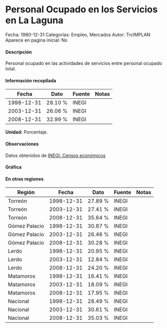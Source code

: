 Personal Ocupado en los Servicios en La Laguna
=====

Fecha: 1980-12-31
Categorías: Empleo, Mercados
Autor: TrcIMPLAN
Aparece en pagina inicial: No

#### Descripción

Personal ocupado en las actividades de servicios entre personal ocupado total.

#### Información recopilada

<table class="table table-hover table-bordered matriz">
<thead>
<tr>
<th>Fecha</th>
<th>Dato</th>
<th>Fuente</th>
<th>Notas</th>
</tr>
</thead>
<tbody>
<tr>
<td>1998-12-31</td>
<td class="derecha">28.10 %</td>
<td>INEGI</td>
<td></td>
</tr>
<tr>
<td>2003-12-31</td>
<td class="derecha">26.06 %</td>
<td>INEGI</td>
<td></td>
</tr>
<tr>
<td>2008-12-31</td>
<td class="derecha">32.99 %</td>
<td>INEGI</td>
<td></td>
</tr>
</tbody>
</table>

<b>Unidad:</b> Porcentaje.

#### Observaciones

Datos obtenidos de [INEGI. Censos económicos](http://www3.inegi.org.mx/sistemas/saic/)

#### Gráfica

<div id="Morriszynpxnou" class="grafica"></div>
<script>
new Morris.Line({
element: 'Morriszynpxnou',
data: [{ fecha: '1998-12-31', dato: 28.1000 },{ fecha: '2003-12-31', dato: 26.0600 },{ fecha: '2008-12-31', dato: 32.9908 }],
xkey: 'fecha',
ykeys: ['dato'],
labels: ['Dato'],
lineColors: ['#FF5B02'],
xLabelFormat: function(d) { return d.getDate()+'/'+(d.getMonth()+1)+'/'+d.getFullYear(); },
dateFormat: function(ts) { var d = new Date(ts); return d.getDate() + '/' + (d.getMonth() + 1) + '/' + d.getFullYear(); }
});
</script>

#### En otras regiones

<table class="table table-hover table-bordered matriz">
<thead>
<tr>
<th>Región</th>
<th>Fecha</th>
<th>Dato</th>
<th>Fuente</th>
<th>Notas</th>
</tr>
</thead>
<tbody>
<tr>
<td>Torreón</td>
<td>1998-12-31</td>
<td class="derecha">27.89 %</td>
<td>INEGI</td>
<td></td>
</tr>
<tr>
<td>Torreón</td>
<td>2003-12-31</td>
<td class="derecha">27.41 %</td>
<td>INEGI</td>
<td></td>
</tr>
<tr>
<td>Torreón</td>
<td>2008-12-31</td>
<td class="derecha">35.64 %</td>
<td>INEGI</td>
<td></td>
</tr>
<tr>
<td>Gómez Palacio</td>
<td>1998-12-31</td>
<td class="derecha">30.87 %</td>
<td>INEGI</td>
<td></td>
</tr>
<tr>
<td>Gómez Palacio</td>
<td>2003-12-31</td>
<td class="derecha">26.46 %</td>
<td>INEGI</td>
<td></td>
</tr>
<tr>
<td>Gómez Palacio</td>
<td>2008-12-31</td>
<td class="derecha">30.28 %</td>
<td>INEGI</td>
<td></td>
</tr>
<tr>
<td>Lerdo</td>
<td>1998-12-31</td>
<td class="derecha">20.95 %</td>
<td>INEGI</td>
<td></td>
</tr>
<tr>
<td>Lerdo</td>
<td>2003-12-31</td>
<td class="derecha">12.84 %</td>
<td>INEGI</td>
<td></td>
</tr>
<tr>
<td>Lerdo</td>
<td>2008-12-31</td>
<td class="derecha">24.20 %</td>
<td>INEGI</td>
<td></td>
</tr>
<tr>
<td>Matamoros</td>
<td>1998-12-31</td>
<td class="derecha">16.41 %</td>
<td>INEGI</td>
<td></td>
</tr>
<tr>
<td>Matamoros</td>
<td>2003-12-31</td>
<td class="derecha">18.09 %</td>
<td>INEGI</td>
<td></td>
</tr>
<tr>
<td>Matamoros</td>
<td>2008-12-31</td>
<td class="derecha">17.95 %</td>
<td>INEGI</td>
<td></td>
</tr>
<tr>
<td>Nacional</td>
<td>1998-12-31</td>
<td class="derecha">28.49 %</td>
<td>INEGI</td>
<td></td>
</tr>
<tr>
<td>Nacional</td>
<td>2003-12-31</td>
<td class="derecha">30.61 %</td>
<td>INEGI</td>
<td></td>
</tr>
<tr>
<td>Nacional</td>
<td>2008-12-31</td>
<td class="derecha">35.03 %</td>
<td>INEGI</td>
<td></td>
</tr>
</tbody>
</table>

